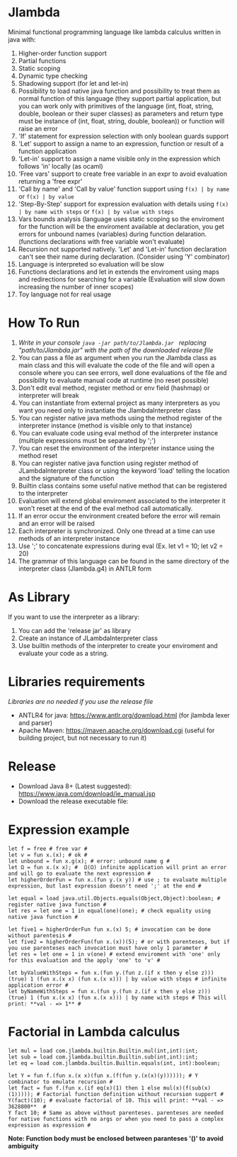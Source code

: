 # Jlambda
Minimal functional programming language like lambda calculus written in java with:
1) Higher-order function support
2) Partial functions
3) Static scoping
4) Dynamic type checking
5) Shadowing support (for let and let-in)
6) Possibility to load native java function and possibility to treat them as normal function of this language (they support partial application, but you can work only with primitives of the language (int, float, string, double, boolean or their super classes) as parameters and return type must be instance of (int, float, string, double, boolean)) or function will raise an error
7) 'If' statement for expression selection with only boolean guards support
8) 'Let' support to assign a name to an expression, function or result of a function application
9) 'Let-in' support to assign a name visible only in the expression which follows 'in' locally (as ocaml)
10) 'Free vars' support to create free variable in an expr to avoid evaluation returning a 'free expr'
11) 'Call by name' and 'Call by value' function support using ``` f(x) | by name ``` or ``` f(x) | by value ``` 
12) 'Step-By-Step' support for expression evaluation with details using ``` f(x) | by name with steps ``` or ``` f(x) | by value with steps ```
11) Vars bounds analysis (language uses static scoping so the enviroment for the function will be the enviroment available at declaration, you get errors for unbound names (variables) during function delaration. (functions declarations with free variable won't evaluate)
12) Recursion not supported natively. 'Let' and 'Let-in' function declaration can't see their name during declaration. (Consider using 'Y' combinator)
13) Language is interpreted so evaluation will be slow
14) Functions declarations and let in extends the enviroment using maps and redirections for searching for a variable (Evaluation will slow down increasing the number of inner scopes)
15) Toy language not for real usage

# How To Run
1) *Write in your console ```java -jar path/to/Jlambda.jar ``` replacing "path/to/Jlambda.jar" with the path of the downloaded release file*
2) You can pass a file as argument when you run the Jlambda class as main class and this will evaluate the code of the file and will open a console where you can see errors, well done evaluations of the file and possibility to evaluate manual code at runtime (no reset possible)
3) Don't edit eval method, register method or env field (hashmap) or interpreter will break
4) You can instantiate from external project as many interpreters as you want you need only to instantiate the JlambdaInterpreter class
5) You can register native java methods using the method register of the interpreter instance (method is visible only to that instance)
6) You can evaluate code using eval method of the interpreter instance (multiple expressions must be separated by ';')
7) You can reset the environment of the interpreter instance using the method reset
8) You can register native java function using register method of JLambdaInterpreter class or using the keyword 'load' telling the location and the signature of the function
9) Builtin class contains some useful native method that can be registered to the interpreter 
10) Evaluation will extend global enviroment associated to the interpreter it won't reset at the end of the eval method call automatically.
11) If an error occur the environment created before the error will remain and an error will be raised
12) Each interpreter is synchronized. Only one thread at a time can use methods of an interpreter instance
13) Use ';' to concatenate expressions during eval (Ex. let v1 = 10; let v2 = 20)
14) The grammar of this language can be found in the same directory of the interpreter class (Jlambda.g4) in ANTLR form

# As Library
If you want to use the interpreter as a library:
1) You can add the 'release jar' as library
2) Create an instance of JLambdaInterpreter class
3) Use builtin methods of the interpreter to create your enviroment and evaluate your code as a string.

# Libraries requirements
*Libraries are no needed if you use the release file*

- ANTLR4 for java: https://www.antlr.org/download.html (for jlambda lexer and parser)
- Apache Maven: https://maven.apache.org/download.cgi (useful for building project, but not necessary to run it)

# Release
- Download Java 8+ (Latest suggested): https://www.java.com/download/ie_manual.jsp
- Download the release executable file: 

# Expression example
```
let f = free # free var #
let v = fun x.(x); # ok #
let unbound = fun x.g(x); # error: unbound name g #
let Ω = fun x.(x x); #  Ω(Ω) infinite application will print an error and will go to evaluate the next expression #
let higherOrderFun = fun x.(fun y.(x y)) # use ; to evaluate multiple expression, but last expression doesn't need ';' at the end #

let equal = load java.util.Objects.equals(Object,Object):boolean; # register native java function #
let res = let one = 1 in equal(one)(one); # check equality using native java function #

let five1 = higherOrderFun fun x.(x) 5; # invocation can be done without parentesis #
let five2 = higherOrderFun(fun x.(x))(5); # or with parenteses, but if you use parenteses each invocation must have only 1 parameter #
let res = let one = 1 in v(one) # extend enviroment with 'one' only for this evaluation and the apply 'one' to 'v' #

let byValueWithSteps = fun x.(fun y.(fun z.(if x then y else z))) (true) 1 (fun x.(x x) (fun x.(x x))) | by value with steps # infinite application error #
let byNameWithSteps = fun x.(fun y.(fun z.(if x then y else z))) (true) 1 (fun x.(x x) (fun x.(x x))) | by name with steps # This will print: **val - => 1** #
```

# Factorial in Lambda calculus
```
let mul = load com.jlambda.builtin.Builtin.mul(int,int):int;
let sub = load com.jlambda.builtin.Builtin.sub(int,int):int;
let eq = load com.jlambda.builtin.Builtin.equals(int, int):boolean;

let Y = fun f.(fun x.(x x)(fun x.(f(fun y.(x(x)(y)))))); # Y combinator to emulate recursion #
let fact = fun f.(fun x.(if eq(x)(1) then 1 else mul(x)(f(sub(x)(1))))); # Factorial function definition without recursion support #
Y(fact)(10); # evaluate factorial of 10. This will print: **val - => 3628800**  #
Y fact 10; # Same as above without parenteses. parenteses are needed for native functions with no args or when you need to pass a complex expression as expression #
```
**Note: Function body must be enclosed between paranteses '()' to avoid ambiguity**
